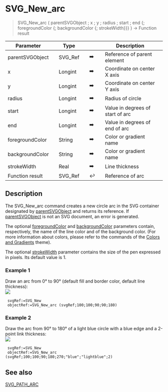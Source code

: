 <!-- object := SVG_New_arc ( parent ; cx ; cy ; rayon ; start ; stop ; strokeColor ; fillColor ; strokeWidth )
 -> parent (Text)
 -> cx (Real)
 -> cy (Real)
 -> rayon (Real)
 -> start (Real)
 -> stop (Real)
 -> strokeColor (Text)
 -> fillColor (Text)
 -> strokeWidth (Real)
 <- object (Text)-->
# SVG_New_arc

> SVG_New_arc ( parentSVGObject ; x ; y ; radius ; start ; end {; foregroundColor {; backgroundColor {; strokeWidth}}} ) -> Function result

| Parameter |     | Type |     |     |     | Description |     |
| --- | --- | --- | --- | --- | --- | --- | --- |
| parentSVGObject |     | SVG_Ref |     | ➡️ |     | Reference of parent element |     |
| x   |     | Longint |     | ➡️ |     | Coordinate on center X axis |     |
| y   |     | Longint |     | ➡️ |     | Coordinate on center Y axis |     |
| radius |     | Longint |     | ➡️ |     | Radius of circle |     |
| start |     | Longint |     | ➡️ |     | Value in degrees of start of arc |     |
| end |     | Longint |     | ➡️ |     | Value in degrees of end of arc |     |
| foregroundColor |     | String |     | ➡️ |     | Color or gradient name |     |
| backgroundColor |     | String |     | ➡️ |     | Color or gradient name |     |
| strokeWidth |     | Real |     | ➡️ |     | Line thickness |     |
| Function result |     | SVG_Ref |     | ↩️ |     | Reference of arc |     |

## Description

The SVG_New_arc command creates a new circle arc in the SVG container designated by [parentSVGObject](# "Reference of parent element") and returns its reference. If [parentSVGObject](# "Reference of parent element") is not an SVG document, an error is generated.

The optional [foregroundColor](# "Color or gradient name") and [backgroundColor](# "Color or gradient name") parameters contain, respectively, the name of the line color and of the background color. (For more information about colors, please refer to the commands of the [Colors and Gradients](Colors%20and%20Gradients.md "Colors and Gradients") theme).

The optional [strokeWidth](# "Line thickness") parameter contains the size of the pen expressed in pixels. Its default value is 1.

### Example 1  

Draw an arc from 0° to 90° (default fill and border color, default line thickness):  
![](https://doc.4d.com/4Dv19/picture/194911/pict194911.en.png)

```4d
 svgRef:=SVG_New   
 objectRef:=SVG_New_arc (svgRef;100;100;90;90;180)
```

### Example 2  

Draw the arc from 90° to 180° of a light blue circle with a blue edge and a 2-point link thickness:  
![](https://doc.4d.com/4Dv19/picture/194912/pict194912.en.png)

```4d
 svgRef:=SVG_New   
 objectRef:=SVG_New_arc (svgRef;100;100;90;180;270;"blue";"lightblue";2)
```

## See also

[SVG_PATH_ARC](SVG_PATH_ARC.md)
